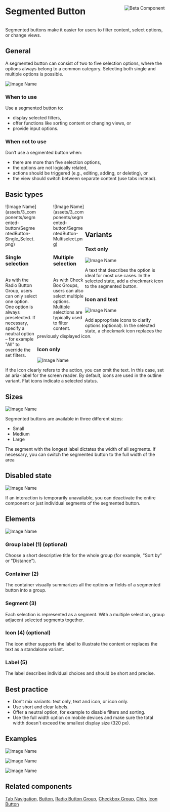 <div style="display: inline-flex; align-items: center; justify-content: space-between; width: 100%;">
    <h1>Segmented Button</h1>
    <img src="assets/beta.png" alt="Beta Component" />
</div>

Segmented buttons make it easier for users to filter content, select options, or change views.

## General

A segmented button can consist of two to five selection options, where the options always belong to a common category. Selecting both single and multiple options is possible.

![Image Name](assets/3_components/segmented-button/SegmentedButton-Text_Only_1.png)

### When to use

Use a segmented button to:

- display selected filters,
- offer functions like sorting content or changing views, or
- provide input options.

### When not to use

Don’t use a segmented button when:

- there are more than five selection options,
- the options are not logically related,
- actions should be triggered (e.g., editing, adding, or deleting), or
- the view should switch between separate content (use tabs instead).

## Basic types

<div style=" width: 50%;">
     <div  style="float: left; width: 40%;">
        ![Image Name](assets/3_components/segmented-button/SegmentedButton-Single_Select.png) <br>
        <h3>Single selection</h3> <br> 
        As with the Radio Button Group, users can only select one option. One option is always preselected. If necessary, specify a neutral option – for example "All" to override the set filters. 
    </div>
     <div  style="float: left; width: 20%;">
        &nbsp;
    </div>
     <div  style="float: left; width: 40%;">
        ![Image Name](assets/3_components/segmented-button/SegmentedButton-Multiselect.png) <br> 
        <h3> Multiple selection</h3> <br> 
        As with Check Box Groups, users can also select multiple options. Multiple selections are typically used to filter content. 
    </div>
</div>

# &nbsp;

## Variants

### Text only

![Image Name](assets/3_components/segmented-button/SegmentedButton-Text_Only_1.png)

A text that describes the option is ideal for most use cases. In the selected state, add a checkmark icon to the segmented button.

### Icon and text

![Image Name](assets/3_components/segmented-button/SegmentedButton-Text_Icon.png)

Add appropriate icons to clarify options (optional). In the selected state, a checkmark icon replaces the previously displayed icon.

### Icon only

![Image Name](assets/3_components/segmented-button/Icon_Only.png)

If the icon clearly refers to the action, you can omit the text. In this case, set an aria-label for the screen reader.
By default, icons are used in the outline variant. Flat icons indicate a selected status.

## Sizes

![Image Name](assets/3_components/segmented-button/SegmentedButton-Sizes.png)

Segmented buttons are available in three different sizes:

- Small
- Medium
- Large

The segment with the longest label dictates the width of all segments. If necessary, you can switch the segmented button to the full width of the area

## Disabled state

![Image Name](assets/3_components/segmented-button/SegmentedButton-Disabled.png)

If an interaction is temporarily unavailable, you can deactivate the entire component or just individual segments of the segmented button.

## Elements

![Image Name](assets/3_components/segmented-button/SegmentedButton-Elements-2.png)

### Group label (1) (optional)

Choose a short descriptive title for the whole group (for example, "Sort by" or "Distance").

### Container (2)

The container visually summarizes all the options or fields of a segmented button into a group.

### Segment (3)

Each selection is represented as a segment. With a multiple selection, group adjacent selected segments together.

### Icon (4) (optional)

The icon either supports the label to illustrate the content or replaces the text as a standalone variant.

### Label (5)

The label describes individual choices and should be short and precise.

## Best practice

- Don’t mix variants: text only, text and icon, or icon only.
- Use short and clear labels.
- Offer a neutral option, for example to disable filters and sorting.
- Use the full width option on mobile devices and make sure the total width doesn't exceed the smallest display size (320 px).

## Examples

![Image Name](assets/3_components/segmented-button/SegmentedButton-Filter-list.png)

![Image Name](assets/3_components/segmented-button/SegmentedButton-SortBy-Price.png)

![Image Name](assets/3_components/segmented-button/Map.png)

## Related components

[Tab Navigation](?path=/usage/components-tab-navigation--text-icon),
[Button](?path=/usage/components-button--standard),
[Radio Button Group](?path=/usage/components-radio-button-group--standard),
[Checkbox Group](?path=/usage/components-checkbox-group--standard),
[Chip](?path=/usage/beta-components-chip--standard),
[Icon Button](?path=/usage/components-button--icon-only)
